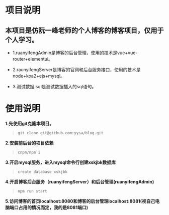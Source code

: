 # 项目说明
## <strong>本项目是仿阮一峰老师的个人博客的博客项目，仅用于个人学习。</strong>

* 1.ruanyifengAdmin是博客的后台管理，使用的技术是vue+vue-router+elementui。

* 2.raunyifengServer是博客的官网和后台服务接口，使用的技术是node+koa2+ejs+mysql。

* 3.测试数据.sql是测试数据插入的sql语句。

# 使用说明

<strong>1.先使用git克隆本项目。</strong>

> `git clone git@github.com:yysa/blog.git`

<strong>2.安装前后台的项目依赖</strong>

> `cnpm/npm i`

<strong>3.开启mysql服务，进入mysql命令行创建xskjbk数据库</strong>

> `create database xskjbk`

<strong>4.开启博客后台服务（ruanyifengServer）和后台管理(ruanyifengAdmin)</strong>

> `npm run start`

<strong>5.访问博客的首页localhost:8080和博客的后台管理localhost:8081(视自己电脑端口占用的情况而定，我的是8081端口)</strong>
